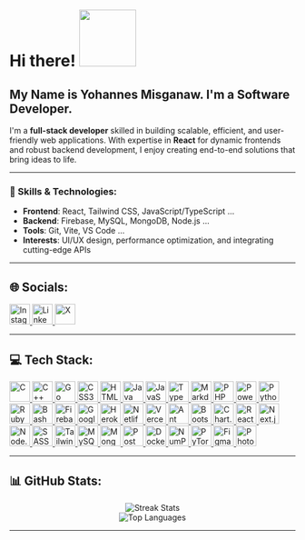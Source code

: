 # Hi there! <img src="https://media.tenor.com/c4cx59tZFTkAAAAM/baymax-hello.gif" height="100" />

## My Name is Yohannes Misganaw. I'm a Software Developer.

I'm a **full-stack developer** skilled in building scalable, efficient, and user-friendly web applications. With expertise in **React** for dynamic frontends and robust backend development, I enjoy creating end-to-end solutions that bring ideas to life.

---

### 🌟 Skills & Technologies:
- **Frontend**: React, Tailwind CSS, JavaScript/TypeScript ... 
- **Backend**: Firebase, MySQL, MongoDB, Node.js ...
- **Tools**: Git, Vite, VS Code ...
- **Interests**: UI/UX design, performance optimization, and integrating cutting-edge APIs 

---

## 🌐 Socials:
<p align="left">
  <a href="https://instagram.com/pr_jo_" target="_blank" rel="noreferrer">
    <img src="https://upload.wikimedia.org/wikipedia/commons/thumb/9/95/Instagram_logo_2022.svg/900px-Instagram_logo_2022.svg.png?20220518162235" width="36" height="36" alt="Instagram" />
  </a>
  <a href="https://linkedin.com/in/yohannes-misganaw" target="_blank" rel="noreferrer">
    <img src="https://upload.wikimedia.org/wikipedia/commons/thumb/e/e9/Linkedin_icon.svg/384px-Linkedin_icon.svg.png?20110609134306" width="36" height="36" alt="LinkedIn" />
  </a>
  <a href="https://x.com/Yohannes_Mg" target="_blank" rel="noreferrer">
    <img src="https://upload.wikimedia.org/wikipedia/commons/thumb/c/ce/X_logo_2023.svg/640px-X_logo_2023.svg.png" width="36" height="36" alt="X" />
  </a>
</p>


---


## 💻 Tech Stack:
  
<p align="left">
  <a href="https://devdocs.io/c/" target="_blank" rel="noreferrer">
    <img
      src="https://raw.githubusercontent.com/danielcranney/readme-generator/main/public/icons/skills/c-colored.svg"
      width="36"
      height="36"
      alt="C"
    />
  </a>
  <a href="https://isocpp.org/" target="_blank" rel="noreferrer">
    <img
      src="https://raw.githubusercontent.com/danielcranney/readme-generator/main/public/icons/skills/cplusplus-colored.svg"
      width="36"
      height="36"
      alt="C++"
    />
  </a>
  <a href="https://go.dev/" target="_blank" rel="noreferrer">
    <img
      src="https://raw.githubusercontent.com/danielcranney/readme-generator/main/public/icons/skills/go-colored.svg"
      width="36"
      height="36"
      alt="Go"
    />
  </a>
  <a
    href="https://developer.mozilla.org/en-US/docs/Web/CSS"
    target="_blank"
    rel="noreferrer"
  >
    <img
      src="https://raw.githubusercontent.com/danielcranney/readme-generator/main/public/icons/skills/css3-colored.svg"
      width="36"
      height="36"
      alt="CSS3"
    />
  </a>
  <a
    href="https://developer.mozilla.org/en-US/docs/Glossary/HTML5"
    target="_blank"
    rel="noreferrer"
  >
    <img
      src="https://raw.githubusercontent.com/danielcranney/readme-generator/main/public/icons/skills/html5-colored.svg"
      width="36"
      height="36"
      alt="HTML5"
    />
  </a>
  <a href="https://www.java.com/" target="_blank" rel="noreferrer">
    <img
      src="https://raw.githubusercontent.com/danielcranney/readme-generator/main/public/icons/skills/java-colored.svg"
      width="36"
      height="36"
      alt="Java"
    />
  </a>
  <a href="https://www.javascript.com/" target="_blank" rel="noreferrer">
    <img
      src="https://raw.githubusercontent.com/danielcranney/readme-generator/main/public/icons/skills/javascript-colored.svg"
      width="36"
      height="36"
      alt="JavaScript"
    />
  </a>
  <a href="https://www.typescriptlang.org/" target="_blank" rel="noreferrer">
    <img
      src="https://raw.githubusercontent.com/danielcranney/readme-generator/main/public/icons/skills/typescript-colored.svg"
      width="36"
      height="36"
      alt="TypeScript"
    />
  </a>
  <a href="https://www.markdownguide.org/" target="_blank" rel="noreferrer">
    <img
      src="https://cdn.jsdelivr.net/gh/devicons/devicon/icons/markdown/markdown-original.svg"
      width="36"
      height="36"
      alt="Markdown"
    />
  </a>
  <a href="https://www.php.net/" target="_blank" rel="noreferrer">
    <img
      src="https://raw.githubusercontent.com/danielcranney/readme-generator/main/public/icons/skills/php-colored.svg"
      width="36"
      height="36"
      alt="PHP"
    />
  </a>
  <a
    href="https://learn.microsoft.com/en-us/powershell/"
    target="_blank"
    rel="noreferrer"
  >
    <img
      src="https://raw.githubusercontent.com/danielcranney/readme-generator/main/public/icons/skills/powershell-colored.svg"
      width="36"
      height="36"
      alt="PowerShell"
    />
  </a>
  <a href="https://www.python.org/" target="_blank" rel="noreferrer">
    <img
      src="https://raw.githubusercontent.com/danielcranney/readme-generator/main/public/icons/skills/python-colored.svg"
      width="36"
      height="36"
      alt="Python"
    />
  </a>
  <a href="https://www.ruby-lang.org/en/" target="_blank" rel="noreferrer">
    <img
      src="https://raw.githubusercontent.com/danielcranney/readme-generator/main/public/icons/skills/ruby-colored.svg"
      width="36"
      height="36"
      alt="Ruby"
    />
  </a>
  <a
    href="https://en.wikipedia.org/wiki/Shell_script"
    target="_blank"
    rel="noreferrer"
  >
    <img
      src="https://cdn.jsdelivr.net/gh/devicons/devicon/icons/bash/bash-original.svg"
      width="36"
      height="36"
      alt="Bash Script"
    />
  </a>
  <a href="https://firebase.google.com/" target="_blank" rel="noreferrer">
    <img
      src="https://raw.githubusercontent.com/danielcranney/readme-generator/main/public/icons/skills/firebase-colored.svg"
      width="36"
      height="36"
      alt="Firebase"
    />
  </a>
  <a href="https://cloud.google.com/" target="_blank" rel="noreferrer">
    <img
      src="https://raw.githubusercontent.com/danielcranney/readme-generator/main/public/icons/skills/googlecloud-colored.svg"
      width="36"
      height="36"
      alt="Google Cloud"
    />
  </a>
  <a href="https://www.heroku.com/" target="_blank" rel="noreferrer">
    <img
      src="https://raw.githubusercontent.com/danielcranney/readme-generator/main/public/icons/skills/heroku-colored.svg"
      width="36"
      height="36"
      alt="Heroku"
    />
  </a>
  <a href="https://www.netlify.com/" target="_blank" rel="noreferrer">
    <img
      src="https://cdn.jsdelivr.net/gh/devicons/devicon/icons/netlify/netlify-original.svg"
      width="36"
      height="36"
      alt="Netlify"
    />
  </a>
  <a href="https://vercel.com/" target="_blank" rel="noreferrer">
    <img
      src="https://cdn.jsdelivr.net/gh/devicons/devicon/icons/vercel/vercel-original.svg"
      width="36"
      height="36"
      alt="Vercel"
    />
  </a>
  <a href="https://ant.design/" target="_blank" rel="noreferrer">
    <img
      src="https://gw.alipayobjects.com/zos/rmsportal/KDpgvguMpGfqaHPjicRK.svg"
      width="36"
      height="36"
      alt="Ant Design"
    />
  </a>

  <a href="https://getbootstrap.com/" target="_blank" rel="noreferrer">
    <img
      src="https://raw.githubusercontent.com/danielcranney/readme-generator/main/public/icons/skills/bootstrap-colored.svg"
      width="36"
      height="36"
      alt="Bootstrap"
    />
  </a>
  <a href="https://www.chartjs.org/" target="_blank" rel="noreferrer">
    <img
      src="https://www.chartjs.org/img/chartjs-logo.svg"
      width="36"
      height="36"
      alt="Chart.js"
    />
  </a>
  <a href="https://react.dev/" target="_blank" rel="noreferrer">
    <img
      src="https://raw.githubusercontent.com/danielcranney/readme-generator/main/public/icons/skills/react-colored.svg"
      width="36"
      height="36"
      alt="React"
    />
  </a>
  <a href="https://nextjs.org/" target="_blank" rel="noreferrer">
    <img
      src="https://raw.githubusercontent.com/danielcranney/readme-generator/main/public/icons/skills/nextjs-colored.svg"
      width="36"
      height="36"
      alt="Next.js"
    />
  </a>
  <a href="https://nodejs.org/" target="_blank" rel="noreferrer">
    <img
      src="https://raw.githubusercontent.com/danielcranney/readme-generator/main/public/icons/skills/nodejs-colored.svg"
      width="36"
      height="36"
      alt="Node.js"
    />
  </a>
  <a href="https://sass-lang.com/" target="_blank" rel="noreferrer">
    <img
      src="https://raw.githubusercontent.com/danielcranney/readme-generator/main/public/icons/skills/sass-colored.svg"
      width="36"
      height="36"
      alt="SASS"
    />
  </a>
  <a href="https://tailwindcss.com/" target="_blank" rel="noreferrer">
    <img
      src="https://raw.githubusercontent.com/danielcranney/readme-generator/main/public/icons/skills/tailwindcss-colored.svg"
      width="36"
      height="36"
      alt="Tailwind CSS"
    />
  </a>
  <a href="https://www.mysql.com/" target="_blank" rel="noreferrer">
    <img
      src="https://raw.githubusercontent.com/danielcranney/readme-generator/main/public/icons/skills/mysql-colored.svg"
      width="36"
      height="36"
      alt="MySQL"
    />
  </a>
  <a href="https://www.mongodb.com/" target="_blank" rel="noreferrer">
    <img
      src="https://raw.githubusercontent.com/danielcranney/readme-generator/main/public/icons/skills/mongodb-colored.svg"
      width="36"
      height="36"
      alt="MongoDB"
    />
  </a>
  <a href="https://www.postman.com/" target="_blank" rel="noreferrer">
    <img
      src="https://voyager.postman.com/logo/postman-logo-icon-orange.svg"
      width="36"
      height="36"
      alt="Postman"
    />
  </a>
  <a href="https://www.docker.com/" target="_blank" rel="noreferrer">
    <img
      src="https://raw.githubusercontent.com/danielcranney/readme-generator/main/public/icons/skills/docker-colored.svg"
      width="36"
      height="36"
      alt="Docker"
    />
  </a>
  <a href="https://numpy.org/" target="_blank" rel="noreferrer">
    <img
      src="https://numpy.org/images/logo.svg"
      width="36"
      height="36"
      alt="NumPy"
    />
  </a>
  <a href="https://pytorch.org/" target="_blank" rel="noreferrer">
    <img
      src="https://raw.githubusercontent.com/danielcranney/readme-generator/main/public/icons/skills/pytorch-colored.svg"
      width="36"
      height="36"
      alt="PyTorch"
    />
  </a>
  <a href="https://www.figma.com/" target="_blank" rel="noreferrer">
    <img
      src="https://raw.githubusercontent.com/danielcranney/readme-generator/main/public/icons/skills/figma-colored.svg"
      width="36"
      height="36"
      alt="Figma"
    />
  </a>
  <a
    href="https://www.adobe.com/products/photoshop.html"
    target="_blank"
    rel="noreferrer"
  >
    <img
      src="https://raw.githubusercontent.com/danielcranney/readme-generator/main/public/icons/skills/photoshop-colored.svg"
      width="36"
      height="36"
      alt="Photoshop"
    />
  </a>
</p>

---

## 📊 GitHub Stats:

<div align="center">
  <img src="https://github-readme-streak-stats.herokuapp.com/?user=Yohannes-Misganaw&theme=tokyonight&hide_border=false" alt="Streak Stats" />
</div>
<div align="center">
  <img src="https://github-readme-stats.vercel.app/api/top-langs/?username=Yohannes-Misganaw&theme=tokyonight&hide_border=false&include_all_commits=true&count_private=true&layout=compact" alt="Top Languages" />
</div>

---
